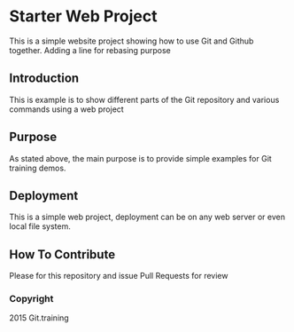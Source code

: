 # Starter Web Project

This is a simple website project
showing how to use Git and Github together. Adding a line for rebasing purpose

## Introduction

This is example is to show different parts
of the Git repository and various commands
using a web project

## Purpose

As stated above, the main purpose is to
provide simple examples for Git training
demos.

## Deployment

This is a simple web project, deployment
can be on any web server or even local
file system.

## How To Contribute

Please for this repository and issue Pull Requests for review

### Copyright

2015 Git.training
